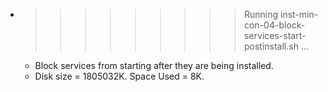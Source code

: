 * >>>>>>>>> Running inst-min-con-04-block-services-start-postinstall.sh ...
  * Block services from starting after they are being installed.
  * Disk size = 1805032K. Space Used = 8K.
